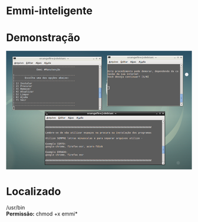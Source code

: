 # Emmi-inteligente<br>

# Demonstração
![alt tag](https://github.com/Emmilinux/Emmi-inteligente/blob/master/emmi.png)

# Localizado<br>
/usr/bin<br>
<b>Permissão:</b> chmod +x emmi*
